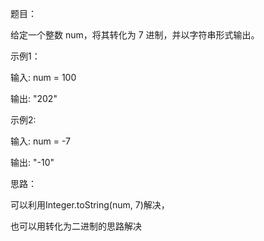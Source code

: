 题目：

给定一个整数 num，将其转化为 7 进制，并以字符串形式输出。

示例1：

输入: num = 100

输出: "202"

示例2:

输入: num = -7

输出: "-10"

思路：

可以利用Integer.toString(num, 7)解决，

也可以用转化为二进制的思路解决